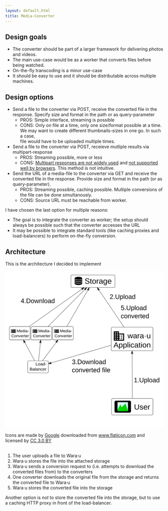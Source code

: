 ```yaml
---
layout: default.html
title: Media-Converter
---
```


## Design goals

* The converter should be part of a larger framework for delivering photos and videos.
* The main use-case would be as a worker that converts files before being watched.
* On-the-fly transcoding is a minor use-case
* It should be easy to use and it should be distributable across multiple machines.

## Design options

* Send a file to the converter via POST, receive the converted file in the response. Specify size and format in the path or as query-parameter
    * PROS: Simple interface, streaming is possible
    * CONS: Only on file at a time, only one size/format possible at a time. We may want to create different thumbnails-sizes in one go. In such a case,  
    file would have to be uploaded multiple times.
* Send a file to the converter via POST, receieve mutliple results via multipart-response
    * PROS: Streaming possible, more or less
    * CONS: [Multipart responses are not widely used][buzilla-moz843508] and [not supported well by browsers][so-browser-support]. This method is not intuitive.
* Send the URL of a media-file to the converter via GET and receive the converted file in the response. Provide size and format in the path (or as 
query-parameter).
    * PROS: Streaming possible, caching possible. Multiple conversions of the file can be done simultanously. 
    * CONS: Source URL must be reachable from worker.

I have chosen the last option for multiple reasons:

* The goal is to integrate the converter as worker; the setup should always be possible such that the converter accesses the URL
* It may be possible to integrate standard tools (like caching proxies and load-balancers) to perform on-the-fly conversion.


## Architecture

This is the architecture I decided to implement

![Converer architecture](converter-architecture.svg "Converer architecture")

<div>Icons are made by <a href="http://www.flaticon.com/authors/google" title="Google">Google</a> downloaded from <a href="http://www.flaticon.com" 
title="Flaticon">www.flaticon.com</a> and licensed by <a href="http://creativecommons.org/licenses/by/3.0/" title="Creative Commons BY 3.0" target="_blank">CC 3.0 BY</a></div>

<br/>

1. The user uploads a file to Wara&middot;u
2. Wara&middot;u stores the file into the attached storage
3. Wara&middot;u sends a conversion request to (i.e. attempts to download the converted files from) to the converters
4. One converter downloads the original file from the storage and returns the converted file to 
   Wara&middot;u
5. Wara&middot;u stores the converted file into the storage

Another option is *not* to store the converted file into the storage, but to use a caching HTTP proxy 
in front of the load-balancer.

   

[buzilla-moz843508]: https://bugzilla.mozilla.org/show_bug.cgi?id=843508#c0
[so-browser-support]: http://stackoverflow.com/questions/1806228/browser-support-of-multipart-responses#answer-1829995
